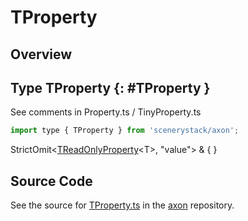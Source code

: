 # TProperty

## Overview



## Type TProperty {: #TProperty }


See comments in Property.ts / TinyProperty.ts

```js
import type { TProperty } from 'scenerystack/axon';
```


StrictOmit&lt;[TReadOnlyProperty](../axon/TReadOnlyProperty.md)&lt;T&gt;, "value"&gt; &amp; {  }



## Source Code

See the source for [TProperty.ts](https://github.com/phetsims/axon/blob/main/js/TProperty.ts) in the [axon](https://github.com/phetsims/axon) repository.
